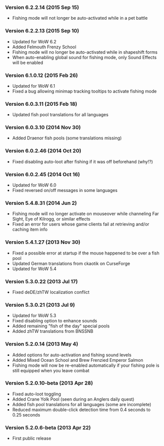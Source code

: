 ### Version 6.2.2.14 (2015 Sep 15)

* Fishing mode will not longer be auto-activated while in a pet battle

### Version 6.2.2.13 (2015 Sep 10)

* Updated for WoW 6.2
* Added Felmouth Frenzy School
* Fishing mode will no longer be auto-activated while in shapeshift forms
* When auto-enabling global sound for fishing mode, only Sound Effects will be enabled

### Version 6.1.0.12 (2015 Feb 26)

* Updated for WoW 6.1
* Fixed a bug allowing minimap tracking tooltips to activate fishing mode

### Version 6.0.3.11 (2015 Feb 18)

* Updated fish pool translations for all languages

### Version 6.0.3.10 (2014 Nov 30)

* Added Draenor fish pools (some translations missing)

### Version 6.0.2.46 (2014 Oct 20)

* Fixed disabling auto-loot after fishing if it was off beforehand (why!?)

### Version 6.0.2.45 (2014 Oct 16)

* Updated for WoW 6.0
* Fixed reversed on/off messages in some languages

### Version 5.4.8.31 (2014 Jun 2)

* Fishing mode will no longer activate on mouseover while channeling Far Sight, Eye of Kilrogg, or similar effects
* Fixed an error for users whose game clients fail at retrieving and/or caching item info

### Version 5.4.1.27 (2013 Nov 30)

* Fixed a possible error at startup if the mouse happened to be over a fish pool
* Updated German translations from ckaotik on CurseForge
* Updated for WoW 5.4

### Version 5.3.0.22 (2013 Jul 17)

* Fixed deDE/zhTW localization conflict

### Version 5.3.0.21 (2013 Jul 9)

* Updated for WoW 5.3
* Fixed disabling option to enhance sounds
* Added remaining "fish of the day" special pools
* Added zhTW translations from BNSSNB

### Version 5.2.0.14 (2013 May 4)

* Added options for auto-activation and fishing sound levels
* Added Mixed Ocean School and Brew Frenzied Emperor Salmon
* Fishing mode will now be re-enabled automatically if your fishing pole is still equipped when you leave combat

### Version 5.2.0.10-beta (2013 Apr 28)

* Fixed auto-loot toggling
* Added Crane Yolk Pool (seen during an Anglers daily quest)
* Added fish pool translations for all languages (some are incomplete)
* Reduced maximum double-click detection time from 0.4 seconds to 0.25 seconds

### Version 5.2.0.6-beta (2013 Apr 22)

* First public release
